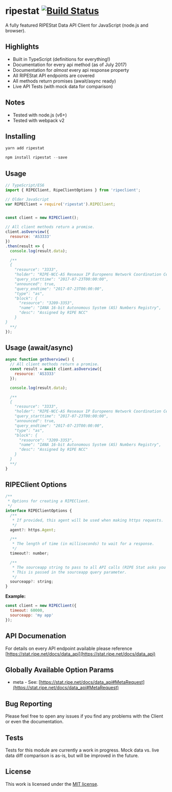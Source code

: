 # ripestat  [![Build Status](https://travis-ci.org/JoshGlazebrook/ripestat.svg?branch=master)](https://travis-ci.org/JoshGlazebrook/ripestat)
A fully featured RIPEStat Data API Client for JavaScript (node.js and browser).

## Highlights
- Built in TypeScript (definitions for everything!)
- Documentation for every api method (as of July 2017)
- Documentation for *almost* every api response property
- All RIPEStat API endpoints are covered
- All methods return promises (await/async ready)
- Live API Tests (with mock data for comparison)

## Notes
- Tested with node.js (v6+)
- Tested with webpack v2

## Installing

```javascript
yarn add ripestat
```
```javascript
npm install ripestat --save
```

## Usage

```javascript
// TypeScript/ES6
import { RIPEClient, RipeClientOptions } from 'ripeclient';

// Older JavaScript
var RIPEClient = require('ripestat').RIPEClient;


const client = new RIPEClient();

// All client methods return a promise.
client.asOverview({
  resource: 'AS3333'
})
.then(result => {
  console.log(result.data);

  /**
  {
    "resource": "3333",
    "holder": "RIPE-NCC-AS Reseaux IP Europeens Network Coordination Centre (RIPE NCC), NL",
    "query_starttime": "2017-07-23T00:00:00",
    "announced": true,
    "query_endtime": "2017-07-23T00:00:00",
    "type": "as",
    "block": {
      "resource": "3209-3353",
      "name": "IANA 16-bit Autonomous System (AS) Numbers Registry",
      "desc": "Assigned by RIPE NCC"
    }
}
  **/
});
```

## Usage (await/async)

```javascript
async function getOverview() {
  // All client methods return a promise.
  const result = await client.asOverview({
    resource: 'AS3333'
  });

  console.log(result.data);

  /**
  {
    "resource": "3333",
    "holder": "RIPE-NCC-AS Reseaux IP Europeens Network Coordination Centre (RIPE NCC), NL",
    "query_starttime": "2017-07-23T00:00:00",
    "announced": true,
    "query_endtime": "2017-07-23T00:00:00",
    "type": "as",
    "block": {
      "resource": "3209-3353",
      "name": "IANA 16-bit Autonomous System (AS) Numbers Registry",
      "desc": "Assigned by RIPE NCC"
    }
  }
  **/
}
```
## RIPEClient Options
```javascript
/**
 * Options for creating a RIPEClient.
 */
interface RIPEClientOptions {
  /**
   * If provided, this agent will be used when making https requests.
   */
  agent?: https.Agent;

  /**
   * The length of time (in milliseconds) to wait for a response.
   */
  timeout?: number;

  /**
   * The sourceapp string to pass to all API calls (RIPE Stat asks you to include this if you use more than 1000 queries per day).
   * This is passed in the sourceapp query parameter.
   */
  sourceapp?: string;
}
```

**Example:**
```javascript
const client = new RIPEClient({
  timeout: 60000,
  sourceapp: 'my app'
});
```

## API Documenation

For details on every API endpoint available please reference [https://stat.ripe.net/docs/data_api](https://stat.ripe.net/docs/data_api)


## Globally Available Option Params
- meta - See: [https://stat.ripe.net/docs/data_api#MetaRequest](https://stat.ripe.net/docs/data_api#MetaRequest)

## Bug Reporting
Please feel free to open any issues if you find any problems with the Client or even the documentation.

## Tests
Tests for this module are currently a work in progress. Mock data vs. live data diff comparison is as-is, but will be improved in the future.

## License

This work is licensed under the [MIT license](http://en.wikipedia.org/wiki/MIT_License).